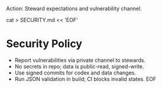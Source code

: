Action: Steward expectations and vulnerability channel.

cat > SECURITY.md << 'EOF'
# Security Policy

- Report vulnerabilities via private channel to stewards.
- No secrets in repo; data is public-read, signed-write.
- Use signed commits for codex and data changes.
- Run JSON validation in build; CI blocks invalid states.
EOF
